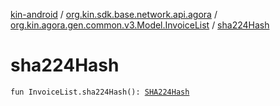[kin-android](../../index.md) / [org.kin.sdk.base.network.api.agora](../index.md) / [org.kin.agora.gen.common.v3.Model.InvoiceList](index.md) / [sha224Hash](./sha224-hash.md)

# sha224Hash

`fun InvoiceList.sha224Hash(): `[`SHA224Hash`](../../org.kin.sdk.base.models/-s-h-a224-hash/index.md)